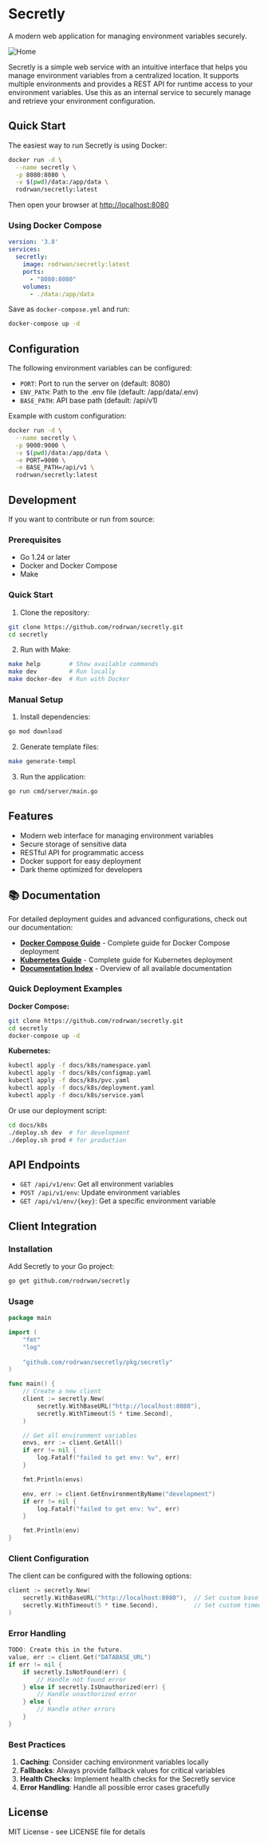 # Secretly

A modern web application for managing environment variables securely.

![Home](./home.png)

Secretly is a simple web service with an intuitive interface that helps you manage environment variables from a centralized location. It supports multiple environments and provides a REST API for runtime access to your environment variables. Use this as an internal service to securely manage and retrieve your environment configuration.

## Quick Start

The easiest way to run Secretly is using Docker:

```bash
docker run -d \
  --name secretly \
  -p 8080:8080 \
  -v $(pwd)/data:/app/data \
  rodrwan/secretly:latest
```

Then open your browser at [http://localhost:8080](http://localhost:8080)

### Using Docker Compose

```yaml
version: '3.8'
services:
  secretly:
    image: rodrwan/secretly:latest
    ports:
      - "8080:8080"
    volumes:
      - ./data:/app/data
```

Save as `docker-compose.yml` and run:
```bash
docker-compose up -d
```

## Configuration

The following environment variables can be configured:

- `PORT`: Port to run the server on (default: 8080)
- `ENV_PATH`: Path to the .env file (default: /app/data/.env)
- `BASE_PATH`: API base path (default: /api/v1)

Example with custom configuration:

```bash
docker run -d \
  --name secretly \
  -p 9000:9000 \
  -v $(pwd)/data:/app/data \
  -e PORT=9000 \
  -e BASE_PATH=/api/v1 \
  rodrwan/secretly:latest
```

## Development

If you want to contribute or run from source:

### Prerequisites

- Go 1.24 or later
- Docker and Docker Compose
- Make

### Quick Start

1. Clone the repository:
```bash
git clone https://github.com/rodrwan/secretly.git
cd secretly
```

2. Run with Make:
```bash
make help        # Show available commands
make dev         # Run locally
make docker-dev  # Run with Docker
```

### Manual Setup

1. Install dependencies:
```bash
go mod download
```

2. Generate template files:
```bash
make generate-templ
```

3. Run the application:
```bash
go run cmd/server/main.go
```

## Features

- Modern web interface for managing environment variables
- Secure storage of sensitive data
- RESTful API for programmatic access
- Docker support for easy deployment
- Dark theme optimized for developers

## 📚 Documentation

For detailed deployment guides and advanced configurations, check out our documentation:

- **[Docker Compose Guide](./docs/docker-compose.md)** - Complete guide for Docker Compose deployment
- **[Kubernetes Guide](./docs/kubernetes.md)** - Complete guide for Kubernetes deployment
- **[Documentation Index](./docs/README.md)** - Overview of all available documentation

### Quick Deployment Examples

**Docker Compose:**
```bash
git clone https://github.com/rodrwan/secretly.git
cd secretly
docker-compose up -d
```

**Kubernetes:**
```bash
kubectl apply -f docs/k8s/namespace.yaml
kubectl apply -f docs/k8s/configmap.yaml
kubectl apply -f docs/k8s/pvc.yaml
kubectl apply -f docs/k8s/deployment.yaml
kubectl apply -f docs/k8s/service.yaml
```

Or use our deployment script:
```bash
cd docs/k8s
./deploy.sh dev  # for development
./deploy.sh prod # for production
```

## API Endpoints

- `GET /api/v1/env`: Get all environment variables
- `POST /api/v1/env`: Update environment variables
- `GET /api/v1/env/{key}`: Get a specific environment variable

## Client Integration

### Installation

Add Secretly to your Go project:

```bash
go get github.com/rodrwan/secretly
```

### Usage

```go
package main

import (
    "fmt"
    "log"
    
    "github.com/rodrwan/secretly/pkg/secretly"
)

func main() {
    // Create a new client
    client := secretly.New(
        secretly.WithBaseURL("http://localhost:8080"),
        secretly.WithTimeout(5 * time.Second),
    )

    // Get all environment variables
    envs, err := client.GetAll()
	if err != nil {
		log.Fatalf("failed to get env: %v", err)
	}

	fmt.Println(envs)

    env, err := client.GetEnvironmentByName("development")
	if err != nil {
		log.Fatalf("failed to get env: %v", err)
	}

	fmt.Println(env)
}
```

### Client Configuration

The client can be configured with the following options:

```go
client := secretly.New(
    secretly.WithBaseURL("http://localhost:8080"),  // Set custom base URL
    secretly.WithTimeout(5 * time.Second),          // Set custom timeout
)
```

### Error Handling

```go
TODO: Create this in the future.
value, err := client.Get("DATABASE_URL")
if err != nil {
    if secretly.IsNotFound(err) {
        // Handle not found error
    } else if secretly.IsUnauthorized(err) {
        // Handle unauthorized error
    } else {
        // Handle other errors
    }
}
```

### Best Practices

1. **Caching**: Consider caching environment variables locally
2. **Fallbacks**: Always provide fallback values for critical variables
3. **Health Checks**: Implement health checks for the Secretly service
4. **Error Handling**: Handle all possible error cases gracefully

## License

MIT License - see LICENSE file for details



